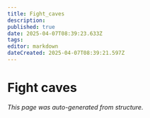 ```yaml
---
title: Fight_caves
description: 
published: true
date: 2025-04-07T08:39:23.633Z
tags: 
editor: markdown
dateCreated: 2025-04-07T08:39:21.597Z
---
```


# Fight caves

*This page was auto-generated from structure.*